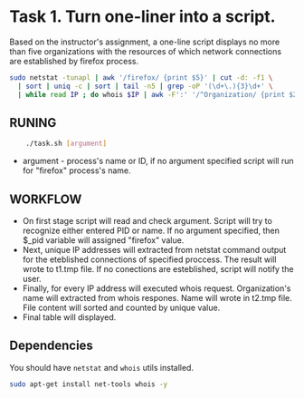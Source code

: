 # Task 1. Turn one-liner into a script.
Based on the instructor's assignment, a one-line script displays no more than five organizations with the resources of which network connections are established by firefox process.
```sh
sudo netstat -tunapl | awk '/firefox/ {print $5}' | cut -d: -f1 \
  | sort | uniq -c | sort | tail -n5 | grep -oP '(\d+\.){3}\d+' \
  | while read IP ; do whois $IP | awk -F':' '/^Organization/ {print $2}' ; done
```


## RUNING
```sh
	./task.sh [argument]
```
* argument - process's name or ID, if no argument specified script will run for "firefox" process's name.


## WORKFLOW
* On first stage script will read and check argument. Script will try to recognize either entered PID or name. If no argument specified, then $_pid variable will assigned "firefox" value.
* Next, unique IP addresses will extracted from netstat command output for the eteblished connections of specified proccess. The result will wrote to t1.tmp file.
If no conections are esteblished, script will notify the user. 
* Finally, for every IP address will executed whois request. Organization's name will extracted from whois respones. Name will wrote in t2.tmp file. File content will sorted and counted by unique value.
* Final table will displayed.


## Dependencies
You should have `netstat` and `whois` utils installed.
```sh
sudo apt-get install net-tools whois -y
```
